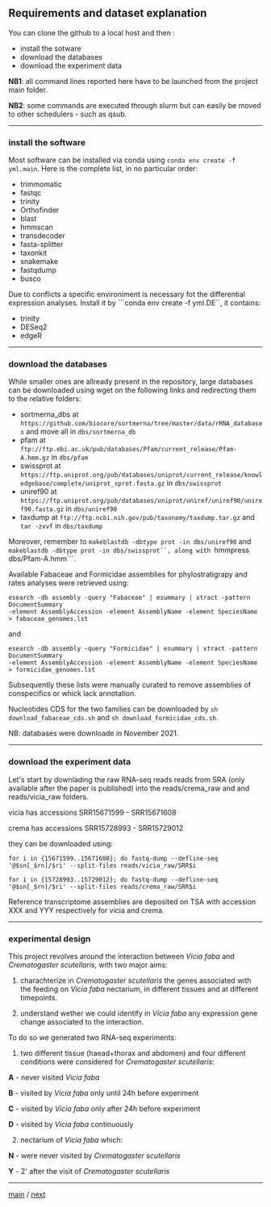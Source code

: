 ## Requirements and dataset explanation

You can clone the github to a local host and then :

- install the sotware
- download the databases
- download the experiment data

**NB1**: all command lines reported here have to be launched from the project main folder.

**NB2**: some commands are executed through slurm but can easily be moved to other schedulers - such as qsub.

---

### install the software

Most software can be installed via conda using ```conda env create -f yml.main```. Here is the complete list, in no particular order:

- trimmomatic
- fastqc
- trinity
- Orthofinder
- blast
- hmmscan
- transdecoder
- fasta-splitter
- taxonkit
- snakemake
- fastqdump
- busco

Due to conflicts a specific environiment is necessary fot the differential expression analyses. Install it by ```conda env create -f yml.DE``, it contains:

- trinity
- DESeq2
- edgeR

---

### download the databases 

While smaller ones are allready present in the repository,
large databases can be downloaded using wget on the following links and redirecting them to the relative folders:

- sortmerna_dbs at ```https://github.com/biocore/sortmerna/tree/master/data/rRNA_databases``` and move all in ```dbs/sortmerna_db```
- pfam at ```ftp://ftp.ebi.ac.uk/pub/databases/Pfam/current_release/Pfam-A.hmm.gz``` in ```dbs/pfam```
- swissprot at ```https://ftp.uniprot.org/pub/databases/uniprot/current_release/knowledgebase/complete/uniprot_sprot.fasta.gz``` in ```dbs/swissprot```
- uniref90 at ```https://ftp.uniprot.org/pub/databases/uniprot/uniref/uniref90/uniref90.fasta.gz``` in ```dbs/uniref90```
- taxdump at ```ftp://ftp.ncbi.nih.gov/pub/taxonomy/taxdump.tar.gz``` and ```tar -zxvf``` in ```dbs/taxdump```

Moreover, remember to ```makeblastdb -dbtype prot -in dbs/uniref90``` and ```makeblastdb -dbtype prot -in dbs/swissprot``, along with ```hmmpress dbs/Pfam-A.hmm```.

Available Fabaceae and Formicidae assemblies for phylostratigrapy and rates analyses were retrieved using:

```
esearch -db assembly -query "Fabaceae" | esummary | xtract -pattern DocumentSummary 
-element AssemblyAccession -element AssemblyName -element SpeciesName > fabaceae_genomes.lst
```
and

```
esearch -db assembly -query "Formicidae" | esummary | xtract -pattern DocumentSummary
-element AssemblyAccession -element AssemblyName -element SpeciesName > formicidae_genomes.lst
```

Subsequently these lists were manually curated to remove assemblies of conspecifics or whick lack annotation.
 
Nucleotides CDS for the two families can be downloaded by ```sh download_fabaceae_cds.sh``` and ```sh download_formicidae_cds.sh```.

NB: databases were downloade in November 2021.

---

### download the experiment data

Let's start by downlading the raw RNA-seq reads reads from SRA (only available after the paper is published) into the reads/crema_raw and and reads/vicia_raw folders.

vicia has accessions SRR15671599 - SRR15671608

crema has accessions SRR15728993 - SRR15729012

they can be downloaded using:

```for i in {15671599..15671608}; do fastq-dump --defline-seq '@$sn[_$rn]/$ri' --split-files reads/vicia_raw/SRR$i```

```for i in {15728993..15729012}; do fastq-dump --defline-seq '@$sn[_$rn]/$ri' --split-files reads/crema_raw/SRR$i```

Reference transcriptome assemblies are deposited on TSA with accession XXX and YYY respectively for vicia and crema.

---

### experimental design

This project revolves around the interaction between _Vicia faba_ and _Crematogaster scutellaris_, with two major aims:

1. charachterize in _Crematogaster scutellaris_ the genes associated with the feeding on _Vicia faba_ nectarium, 
in different tissues and at different timepoints.

2. understand wether we could identify in _Vicia faba_ any expression gene change associated to the interaction.

To do so we generated two RNA-seq experiments:

1. two different tissue (haead+thorax and abdomen) and four different conditions were considered for _Crematogaster scutellaris_:

**A**  -  never visited _Vicia faba_

**B**  -  visited by _Vicia faba_ only until 24h before experiment

**C**  -  visited by _Vicia faba_ only after 24h before experiment 

**D**  -  visited by _Vicia faba_ continuously

2. nectarium of _Vicia faba_ which:

**N**  -  were never visited by _Crematogaster scutellaris_

**Y**  -  2' after the visit of _Crematogaster scutellaris_

---

[main](https://github.com/for-giobbe/PAINT) / [next](https://github.com/for-giobbe/PAINT/blob/main/markdowns/part_1.md)
